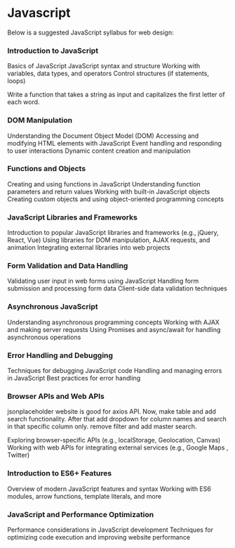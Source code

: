 # Javascript
Below is a suggested JavaScript syllabus for web design:

### Introduction to JavaScript

Basics of JavaScript
JavaScript syntax and structure
Working with variables, data types, and operators
Control structures (if statements, loops)

Write a function that takes a string as input and capitalizes the first letter of each word.



### DOM Manipulation

Understanding the Document Object Model (DOM)
Accessing and modifying HTML elements with JavaScript
Event handling and responding to user interactions
Dynamic content creation and manipulation

### Functions and Objects

 Creating and using functions in JavaScript
Understanding function parameters and return values
Working with built-in JavaScript objects
Creating custom objects and using object-oriented programming concepts

### JavaScript Libraries and Frameworks

Introduction to popular JavaScript libraries and frameworks (e.g., jQuery, React, Vue)
Using libraries for DOM manipulation, AJAX requests, and animation
Integrating external libraries into web projects

### Form Validation and Data Handling

Validating user input in web forms using JavaScript
Handling form submission and processing form data
Client-side data validation techniques

### Asynchronous JavaScript

Understanding asynchronous programming concepts
Working with AJAX and making server requests
Using Promises and async/await for handling asynchronous operations

### Error Handling and Debugging

Techniques for debugging JavaScript code
Handling and managing errors in JavaScript
Best practices for error handling

### Browser APIs and Web APIs

jsonplaceholder website is good for axios API. Now, make table and add search functionality. After that add dropdown for column names and search in that specific column only. remove filter and add master search.

Exploring browser-specific APIs (e.g., localStorage, Geolocation, Canvas)
Working with web APIs for integrating external services (e.g., Google Maps , Twitter)

### Introduction to ES6+ Features

Overview of modern JavaScript features and syntax
Working with ES6 modules, arrow functions, template literals, and more

### JavaScript and Performance Optimization

Performance considerations in JavaScript development
Techniques for optimizing code execution and improving website performance
